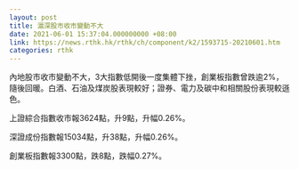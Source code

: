 ```yaml
---
layout: post
title: 滬深股市收市變動不大
date: 2021-06-01 15:37:04.000000000 +08:00
link: https://news.rthk.hk/rthk/ch/component/k2/1593715-20210601.htm
categories: rthk
---
```


內地股市收市變動不大，3大指數低開後一度集體下挫，創業板指數曾跌逾2%，隨後回暖。白酒、石油及煤炭股表現較好；證券、電力及碳中和相關股份表現較遜色。

上證綜合指數收市報3624點，升9點，升幅0.26%。

深證成份指數報15034點，升38點，升幅0.26%。

創業板指數報3300點，跌8點，跌幅0.27%。
